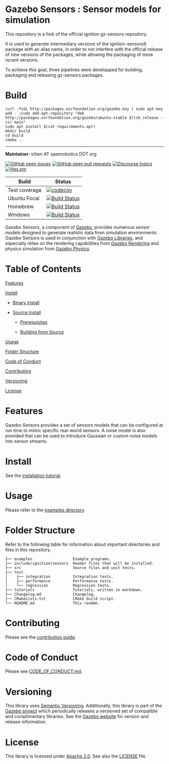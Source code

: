 # Gazebo Sensors : Sensor models for simulation

This repository is a fork of the official ignition gz-sensors repository.

It is used to generate intermediary versions of the ignition-sensors6 package with an alias name, in order to not interfere with the official release of new versions of the packages, while allowing the packaging of more recent versions.

To achieve this goal, three pipelines were developped for building, packaging and releasing gz-sensors packages.

# Build

```
curl -fsSL http://packages.osrfoundation.org/gazebo.key | sudo apt-key add - ;sudo add-apt-repository "deb http://packages.osrfoundation.org/gazebo/ubuntu-stable $(lsb_release -cs) main"
sudo apt install $(cat requirements.apt)
mkdir build
cd build
cmake ..
```

---------

**Maintainer:** ichen AT openrobotics DOT org

[![GitHub open issues](https://img.shields.io/github/issues-raw/gazebosim/gz-sensors.svg)](https://github.com/gazebosim/gz-sensors/issues)
[![GitHub open pull requests](https://img.shields.io/github/issues-pr-raw/gazebosim/gz-sensors.svg)](https://github.com/gazebosim/gz-sensors/pulls)
[![Discourse topics](https://img.shields.io/discourse/https/community.gazebosim.org/topics.svg)](https://community.gazebosim.org)
[![Hex.pm](https://img.shields.io/hexpm/l/plug.svg)](https://www.apache.org/licenses/LICENSE-2.0)

Build | Status
-- | --
Test coverage | [![codecov](https://codecov.io/gh/gazebosim/gz-sensors/branch/ign-sensors6/graph/badge.svg)](https://codecov.io/gh/gazebosim/gz-sensors/branch/ign-sensors6)
Ubuntu Focal | [![Build Status](https://build.osrfoundation.org/buildStatus/icon?job=ignition_sensors-ci-ign-sensors6-focal-amd64)](https://build.osrfoundation.org/job/ignition_sensors-ci-ign-sensors6-focal-amd64)
Homebrew      | [![Build Status](https://build.osrfoundation.org/buildStatus/icon?job=ignition_sensors-ci-ign-sensors6-homebrew-amd64)](https://build.osrfoundation.org/job/ignition_sensors-ci-ign-sensors6-homebrew-amd64)
Windows       | [![Build Status](https://build.osrfoundation.org/job/ign_sensors-ign-6-win/badge/icon)](https://build.osrfoundation.org/job/ign_sensors-ign-6-win/)

Gazebo Sensors, a component of [Gazebo](https://gazebosim.org), provides numerous sensor models
designed to generate realistic data from simulation environments. Gazebo Sensors is used in conjunction with [Gazebo Libraries](https://gazebosim/libs), and especially relies on the rendering capabilities from [Gazebo Rendering](https://gazebosim.org/libs/rendering) and physics simulation from [Gazebo Physics](https://gazebosim.org/libs/physics).

# Table of Contents

[Features](#features)

[Install](#install)

* [Binary Install](#binary-install)

* [Source Install](#source-install)

    * [Prerequisites](#prerequisites)

    * [Building from Source](#building-from-source)

[Usage](#usage)

[Folder Structure](#folder-structure)

[Code of Conduct](#code-of-conduct)

[Contributing](#code-of-contributing)

[Versioning](#versioning)

[License](#license)

# Features

Gazebo Sensors provides a set of sensors models that can be
configured at run time to mimic specific real-world sensors. A noise model
is also provided that can be used to introduce Gaussian or custom noise
models into sensor streams.

# Install

See the [installation tutorial](https://gazebosim.org/api/sensors/6.0/installation.html).

# Usage

Please refer to the [examples directory](https://github.com/gazebosim/gz-sensors/tree/ign-sensors6/examples/).

# Folder Structure

Refer to the following table for information about important directories and files in this repository.

```
├── examples                  Example programs.
├── include/ignition/sensors  Header files that will be installed.
├── src                       Source files and unit tests.
├── test
│    ├── integration          Integration tests.
│    ├── performance          Performance tests.
│    └── regression           Regression tests.
├── tutorials                 Tutorials, written in markdown.
├── Changelog.md              Changelog.
├── CMakeLists.txt            CMake build script.
└── README.md                 This readme.
```

# Contributing

Please see the [contribution guide](https://gazebosim.org/docs/all/contributing).

# Code of Conduct

Please see
[CODE_OF_CONDUCT.md](https://github.com/gazebosim/gz-sim/blob/main/CODE_OF_CONDUCT.md).

# Versioning

This library uses [Semantic Versioning](https://semver.org/). Additionally, this library is part of the [Gazebo project](https://gazebosim.org) which periodically releases a versioned set of compatible and complimentary libraries. See the [Gazebo website](https://gazebosim.org) for version and release information.

# License

This library is licensed under [Apache 2.0](https://www.apache.org/licenses/LICENSE-2.0). See also the [LICENSE](https://github.com/gazebosim/gz-sensors/blob/main/LICENSE) file.
